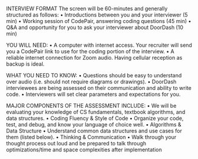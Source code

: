 INTERVIEW FORMAT
The screen will be 60-minutes and generally structured as follows:
• Introductions between you and your interviewer (5 min)
• Working session of CodePair, answering coding questions (45 min)
• Q&A and opportunity for you to ask your interviewer about DoorDash (10 min)

YOU WILL NEED:
• A computer with internet access. Your recruiter will send you a CodePair link to use for the
coding portion of the interview.
• A reliable internet connection for Zoom audio. Having cellular reception as backup is ideal.

WHAT YOU NEED TO KNOW:
• Questions should be easy to understand over audio (i.e. should not require diagrams or
drawings).
• DoorDash interviewees are being assessed on their communication and ability to write code.
• Interviewers will set clear parameters and expectations for you.

MAJOR COMPONENTS OF THE ASSESSMENT INCLUDE:
• We will be evaluating your knowledge of CS fundamentals, textbook algorithms, and data
structures.
• Coding Fluency & Style of Code
• Organize your code, test, and debug, and know your language of choice well.
• Algorithms & Data Structure
• Understand common data structures and use cases for them (listed below).
• Thinking & Communication
• Walk through your thought process out loud and be prepared to talk through
optimizations/time and space complexities after implementation
